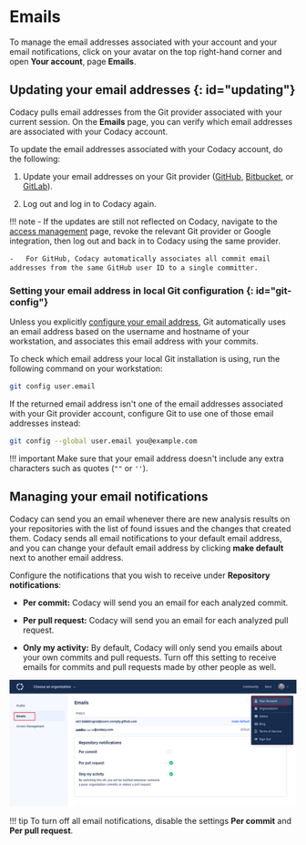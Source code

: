 # Emails

To manage the email addresses associated with your account and your email notifications, click on your avatar on the top right-hand corner and open **Your account**, page **Emails**.

## Updating your email addresses {: id="updating"}

Codacy pulls email addresses from the Git provider associated with your current session. On the **Emails** page, you can verify which email addresses are associated with your Codacy account.

<!--TODO PLUTO-656 Add screenshot-->

To update the email addresses associated with your Codacy account, do the following:

1.  Update your email addresses on your Git provider ([GitHub](https://docs.github.com/en/enterprise-cloud@latest/account-and-profile/setting-up-and-managing-your-personal-account-on-github/managing-email-preferences/adding-an-email-address-to-your-github-account), [Bitbucket](https://support.atlassian.com/bitbucket-cloud/docs/set-email-aliases/), or [GitLab](https://docs.gitlab.com/ee/user/profile/#add-emails-to-your-user-profile)).

1.  Log out and log in to Codacy again.

!!! note
    -   If the updates are still not reflected on Codacy, navigate to the [access management](https://app.codacy.com/account/access-management) page, revoke the relevant Git provider or Google integration, then log out and back in to Codacy using the same provider.

    -   For GitHub, Codacy automatically associates all commit email addresses from the same GitHub user ID to a single committer.

### Setting your email address in local Git configuration {: id="git-config"}

Unless you explicitly [configure your email address](https://git-scm.com/docs/git-config#Documentation/git-config.txt-useremail), Git automatically uses an email address based on the username and hostname of your workstation, and associates this email address with your commits.

To check which email address your local Git installation is using, run the following command on your workstation:

```bash
git config user.email
```

If the returned email address isn't one of the email addresses associated with your Git provider account, configure Git to use one of those email addresses instead:

```bash
git config --global user.email you@example.com
```

!!! important
    Make sure that your email address doesn't include any extra characters such as quotes (`""` or `''`).

## Managing your email notifications

Codacy can send you an email whenever there are new analysis results on your repositories with the list of found issues and the changes that created them. Codacy sends all email notifications to your default email address, and you can change your default email address by clicking **make default** next to another email address.

Configure the notifications that you wish to receive under **Repository notifications**:

-   **Per commit:** Codacy will send you an email for each analyzed commit.

-   **Per pull request:** Codacy will send you an email for each analyzed pull request.

-   **Only my activity:** By default, Codacy will only send you emails about your own commits and pull requests. Turn off this setting to receive emails for commits and pull requests made by other people as well.

![Email settings](images/emails-notifications.png)

!!! tip
    To turn off all email notifications, disable the settings **Per commit** and **Per pull request**.
